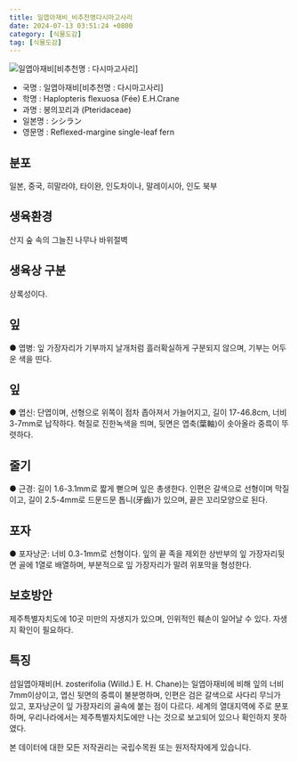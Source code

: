 ```yaml
---
title: 일엽아재비_비추천명다시마고사리
date: 2024-07-13 03:51:24 +0800
category: [식물도감]
tag: [식물도감]
---
```




![일엽아재비[비추천명 : 다시마고사리]](/fileUpload/plants/basic/Vittariaceae/Vittaria/4409/1_th2.JPG)
- 국명 : 일엽아재비[비추천명 : 다시마고사리]
- 학명 : Haplopteris flexuosa (Fée) E.H.Crane
- 과명 : 봉의꼬리과 (Pteridaceae)
- 일본명 : シシラン
- 영문명 : Reflexed-margine single-leaf fern


## 분포
일본, 중국, 히말라야, 타이완, 인도차이나, 말레이시아, 인도 북부
## 생육환경
산지 숲 속의 그늘진 나무나 바위절벽
## 생육상 구분
상록성이다. 
## 잎
● 엽병: 잎 가장자리가 기부까지 날개처럼 흘러확실하게 구분되지 않으며, 기부는 어두운 색을 띤다. 
## 잎
● 엽신: 단엽이며, 선형으로 위쪽이 점차 좁아져서 가늘어지고, 길이 17-46.8cm, 너비 3-7mm로 납작하다. 혁질로 진한녹색을 띄며, 뒷면은 엽축(葉軸)이 솟아올라 중륵이 뚜렷하다. 
## 줄기
● 근경: 길이 1.6-3.1mm로 짧게 뻗으며 잎은 총생한다. 인편은 갈색으로 선형이며 막질이고, 길이 2.5-4mm로 드문드문 톱니(牙齒)가 있으며, 끝은 꼬리모양으로 된다. 
## 포자
● 포자낭군: 너비 0.3-1mm로 선형이다. 잎의 끝 족을 제외한 상반부의 잎 가장자리뒷면 골에 1열로 배열하며, 부분적으로 잎 가장자리가 말려 위포막을 형성한다. 
## 보호방안
제주특별자치도에 10곳 미만의 자생지가 있으며, 인위적인 훼손이 일어날 수 있다. 자생지 확인이 필요하다.
## 특징
섬일엽아재비(H. zosterifolia (Willd.) E. H. Chane)는 일엽아재비에 비해 잎의 너비 7mm이상이고, 엽신 뒷면의 중륵이 불분명하며, 인편은 검은 갈색으로 사다리 무늬가 있고, 포자낭군이 잎 가장자리의 골속에 붙는 점이 다르다. 세계의 열대지역에 주로 분포하며, 우리나라에서는 제주특별자치도에만 나는 것으로 보고되어 있으나 확인하지 못하였다.






본 데이터에 대한 모든 저작권리는 국립수목원 또는 원저작자에게 있습니다.
